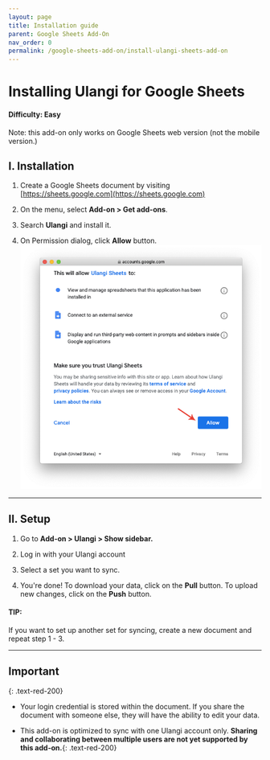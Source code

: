 ```yaml
---
layout: page
title: Installation guide
parent: Google Sheets Add-On
nav_order: 0
permalink: /google-sheets-add-on/install-ulangi-sheets-add-on
---
```


# Installing Ulangi for Google Sheets

#### Difficulty: Easy
Note: this add-on only works on Google Sheets web version (not the mobile version.)

## I. Installation

1. Create a Google Sheets document by visiting [https://sheets.google.com](https://sheets.google.com)

2. On the menu, select **Add-on > Get add-ons**.

3. Search **Ulangi** and install it.

4. On Permission dialog, click **Allow** button.
  ![Permission dialog](./assets/images/permission-dialog.png)

---
## II. Setup

1. Go to **Add-on > Ulangi > Show sidebar.**

2. Log in with your Ulangi account

3. Select a set you want to sync.

4. You're done! To download your data, click on the **Pull** button. To upload new changes, click on the **Push** button.


#### TIP:
If you want to set up another set for syncing, create a new document and repeat step 1 - 3.

---
## Important 
{: .text-red-200}
- Your login credential is stored within the document. If you share the document with someone else, they will have the ability to edit your data.

- This add-on is optimized to sync with one Ulangi account only. **Sharing and collaborating between multiple users are not yet supported by this add-on.**{: .text-red-200}
